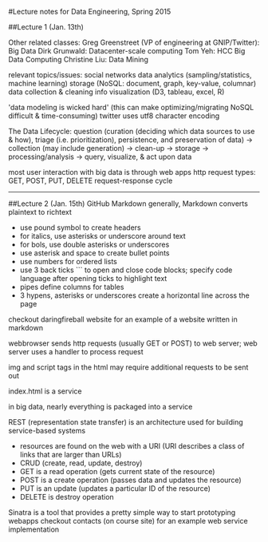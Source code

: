 #Lecture notes for Data Engineering, Spring 2015

##Lecture 1 (Jan. 13th)

Other related classes: 
  Greg Greenstreet (VP of engineering at GNIP/Twitter): Big Data
  Dirk Grunwald: Datacenter-scale computing
  Tom Yeh: HCC Big Data Computing
  Christine Liu: Data Mining
  
relevant topics/issues:
  social networks
  data analytics (sampling/statistics, machine learning)
  storage (NoSQL: document, graph, key-value, columnar)
  data collection & cleaning 
  info visualization (D3, tableau, excel, R)
  
'data modeling is wicked hard' (this can make optimizing/migrating NoSQL difficult & time-consuming)
twitter uses utf8 character encoding

The Data Lifecycle:
  question (curation (deciding which data sources to use & how), triage (i.e. prioritization), persistence, and preservation of data) -> collection (may include generation) -> clean-up -> storage -> processing/analysis -> query, visualize, & act upon data
  
most user interaction with big data is through web apps
http request types: GET, POST, PUT, DELETE
request-response cycle 

***

##Lecture 2 (Jan. 15th)
GitHub Markdown
  generally, Markdown converts plaintext to richtext
  - use pound symbol to create headers
  - for italics, use asterisks or underscore around text
  - for bols, use double asterisks or underscores
  - use asterisk and space to create bullet points
  - use numbers for ordered lists
  - use 3 back ticks ``` to open and close code blocks; specify code language after opening ticks to highlight text
  - pipes define columns for tables
  - 3 hypens, asterisks or underscores create a horizontal line across the page

checkout daringfireball website for an example of a website written in markdown

webbrowser sends http requests (usually GET or POST) to web server; web server uses a handler to process request

img and script tags in the html may require additional requests to be sent out

index.html is a service

in big data, nearly everything is packaged into a service


REST (representation state transfer) is an architecture used for building service-based systems
  - resources are found on the web with a URI (URI describes a class of links that are larger than URLs)
  - CRUD (create, read, update, destroy)
  - GET is a read operation (gets current state of the resource)
  - POST is a create operation (passes data and updates the resource)
  - PUT is an update (updates a particular ID of the resource)
  - DELETE is destroy operation
  
Sinatra is a tool that provides a pretty simple way to start prototyping webapps
checkout contacts (on course site) for an example web service implementation 

